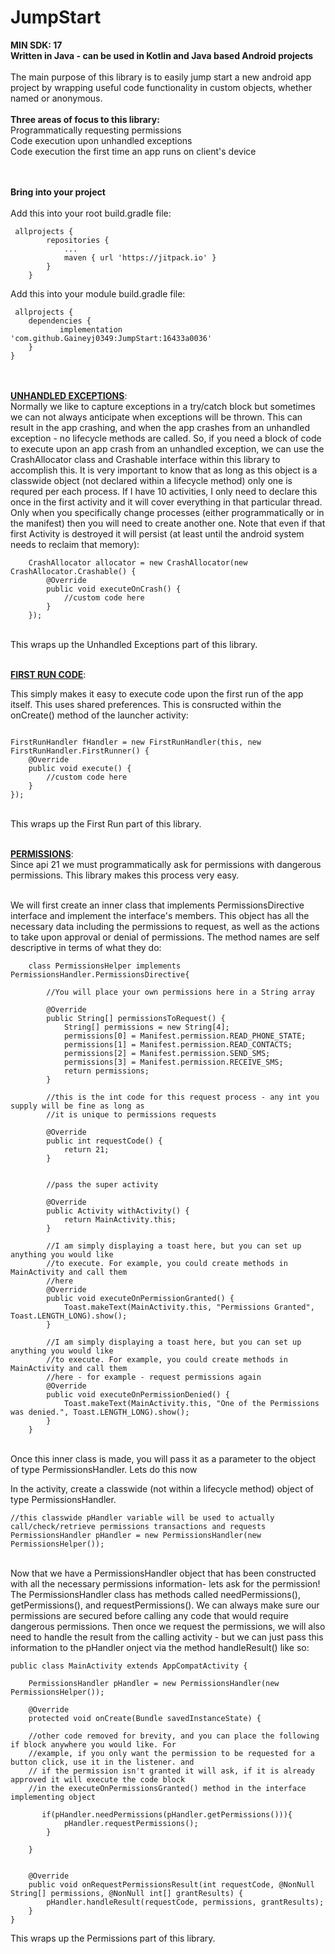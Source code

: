 # JumpStart


<b>MIN SDK: 17</b><br>
<b>Written in Java - can be used in Kotlin and Java based Android projects</b><br><br>
The main purpose of this library is to easily jump start a new android app project by wrapping useful code functionality in custom objects, whether named or anonymous.<br><br>
<b>Three areas of focus to this library:</b><br>
Programmatically requesting permissions<br>
Code execution upon unhandled exceptions <br>
Code execution the first time an app runs on client's device<br><br><br>

<b>Bring into your project</b><br><br>
Add this into your root build.gradle file:<br>
```
 allprojects {		
		repositories {
			...
			maven { url 'https://jitpack.io' }
		}
	}

```
Add this into your module build.gradle file:<br>
```
 allprojects {
	dependencies {
	       implementation 'com.github.Gaineyj0349:JumpStart:16433a0036'
	}
}
```

<br><br>
<b><U>UNHANDLED EXCEPTIONS</U></b>:<br>
Normally we like to capture exceptions in a try/catch block but sometimes we can not always anticipate when exceptions will be thrown. 
This can result in the app crashing, and when the app crashes from an unhandled exception - no lifecycle methods are called. So,
if you need a block of code to execute upon an app crash from an unhandled exception, we can use the CrashAllocator class and Crashable interface within this library to accomplish this. It is very important to know that as long as this object is a classwide object (not declared within a lifecycle method) only one is requred per each process. If I have 10 activities, I only need to declare this once in the first activity and it will cover everything in that particular thread. Only when you specifically change processes (either programmatically or in the manifest) then you will need to create another one. Note that even if that first Activity is destroyed it will persist (at least until the android system needs to reclaim that memory):
```
    CrashAllocator allocator = new CrashAllocator(new CrashAllocator.Crashable() {
        @Override
        public void executeOnCrash() {
            //custom code here
        }
    });
```
<br>This wraps up the Unhandled Exceptions part of this library.<br><br>


<b><U>FIRST RUN CODE</U></b>:<br>

This simply makes it easy to execute code upon the first run of the app itself. This uses shared preferences. This is consructed within the onCreate() method of the launcher activity:
```

FirstRunHandler fHandler = new FirstRunHandler(this, new FirstRunHandler.FirstRunner() {
    @Override
    public void execute() {
        //custom code here
    }
});
```
<br>This wraps up the First Run part of this library.<br><br>


<b><U>PERMISSIONS</U></b>:<br>
Since api 21 we must programmatically ask for permissions with dangerous permissions. This library makes this process very easy.
<br><br>

We will first create an inner class that implements PermissionsDirective interface and implement the interface's members. This object has all the necessary data including the permissions to request, as well as the actions to take upon approval or denial of permissions. The method names are self descriptive in terms of what they do:<br>
```
    class PermissionsHelper implements PermissionsHandler.PermissionsDirective{

        //You will place your own permissions here in a String array
        
        @Override
        public String[] permissionsToRequest() {
            String[] permissions = new String[4];
            permissions[0] = Manifest.permission.READ_PHONE_STATE;
            permissions[1] = Manifest.permission.READ_CONTACTS;
            permissions[2] = Manifest.permission.SEND_SMS;
            permissions[3] = Manifest.permission.RECEIVE_SMS;
            return permissions;
        }

        //this is the int code for this request process - any int you supply will be fine as long as
        //it is unique to permissions requests
        
        @Override
        public int requestCode() {
            return 21;
        }
        

        //pass the super activity
        
        @Override
        public Activity withActivity() {
            return MainActivity.this;
        }

        //I am simply displaying a toast here, but you can set up anything you would like
        //to execute. For example, you could create methods in MainActivity and call them
        //here
        @Override
        public void executeOnPermissionGranted() {
            Toast.makeText(MainActivity.this, "Permissions Granted", Toast.LENGTH_LONG).show();
        }

        //I am simply displaying a toast here, but you can set up anything you would like
        //to execute. For example, you could create methods in MainActivity and call them
        //here - for example - request permissions again
        @Override
        public void executeOnPermissionDenied() {
            Toast.makeText(MainActivity.this, "One of the Permissions was denied.", Toast.LENGTH_LONG).show();
        }
    }
```
<br>
Once this inner class is made, you will pass it as a parameter to the object of type PermissionsHandler. Lets do this now
<br>

In the activity, create a classwide (not within a lifecycle method) object of type PermissionsHandler.
```
//this classwide pHandler variable will be used to actually call/check/retrieve permissions transactions and requests
PermissionsHandler pHandler = new PermissionsHandler(new PermissionsHelper());
```
<br>
Now that we have a PermissionsHandler object that has been constructed with all the necessary permissions information- lets ask for the permission! The PermissionsHandler class has methods called needPermissions(), getPermissions(), and requestPermissions(). We can always make sure our permissions are secured before calling any code that would require dangerous permissions. Then once we request the permissions, we will also need to handle the result from the calling activity - but we can just pass this information to the pHandler onject via the method handleResult() like so:<br>

```
public class MainActivity extends AppCompatActivity {

    PermissionsHandler pHandler = new PermissionsHandler(new PermissionsHelper());

    @Override
    protected void onCreate(Bundle savedInstanceState) {
    
 	//other code removed for brevity, and you can place the following if block anywhere you would like. For
	//example, if you only want the permission to be requested for a button click, use it in the listener. and
	// if the permission isn't granted it will ask, if it is already approved it will execute the code block
	//in the executeOnPermissionsGranted() method in the interface implementing object
 	
	   if(pHandler.needPermissions(pHandler.getPermissions())){
            pHandler.requestPermissions();
        }
	
    }
    
    
    @Override
    public void onRequestPermissionsResult(int requestCode, @NonNull String[] permissions, @NonNull int[] grantResults) {
        pHandler.handleResult(requestCode, permissions, grantResults);
    }
}

```

This wraps up the Permissions part of this library.


